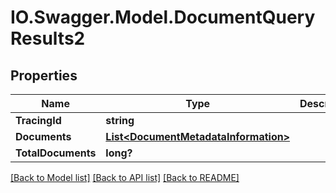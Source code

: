 # IO.Swagger.Model.DocumentQueryResults2
## Properties

Name | Type | Description | Notes
------------ | ------------- | ------------- | -------------
**TracingId** | **string** |  | [optional] 
**Documents** | [**List&lt;DocumentMetadataInformation&gt;**](DocumentMetadataInformation.md) |  | [optional] 
**TotalDocuments** | **long?** |  | [optional] 

[[Back to Model list]](../README.md#documentation-for-models) [[Back to API list]](../README.md#documentation-for-api-endpoints) [[Back to README]](../README.md)

